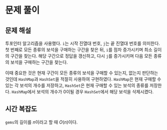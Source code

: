 # 문제 풀이

## 문제 해설

투포인터 알고리즘을 사용했다. `i`는 시작 진열대 번호, `j`는 끝 진열대 번호를 의미한다. 첫 번째로 모든 종류의 보석을 구매하는 구간을 찾은 뒤, `i`를 점차 증가시키며 최소 길이의 구간을 찾는다. 해당 구간으로 정답을 갱신하고, 다시 `j`를 증가시키며 다음 모든 종류의 보석을 구매하는 구간을 찾는다.

이때 중요한 것은 현재 구간이 모든 종류의 보석을 구매할 수 있는지, 없는지 판단하는 것인데 `HashMap`과 `HashSet`을 적절히 사용하여 구현하였다. `HashMap`은 현재 구매할 수 있는 각 보석의 개수를 저장하고, `HashSet`은 현재 구매할 수 있는 보석의 종류를 저장한다. `HashMap`에서 보석의 개수가 0이될 경우 `HashSet`에서 해당 보석을 삭제시켰다.

## 시간 복잡도

`gems`의 길이를 $n$이라고 할 때 $O(n)$이다.